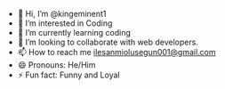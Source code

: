 - 👋 Hi, I’m @kingeminent1
- 👀 I’m interested in Coding
- 🌱 I’m currently learning coding
- 💞️ I’m looking to collaborate with web developers.
- 📫 How to reach me ilesanmiolusegun001@gmail.com
- 😄 Pronouns: He/Him
- ⚡ Fun fact: Funny and Loyal

<!---
kingeminent1/kingeminent1 is a ✨ special ✨ repository because its `README.md` (this file) appears on your GitHub profile.
You can click the Preview link to take a look at your changes.
--->
